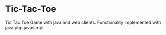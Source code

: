 # Tic-Tac-Toe
Tic Tac Toe Game with java and web clients.
Functionality implemented with java php javascript 
